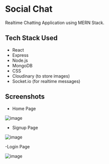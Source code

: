 
# Social Chat

Realtime Chatting Application using MERN Stack.

## Tech Stack Used

- React
- Express
- Node.js
- MongoDB
- CSS
- Cloudinary (to store images)
- Socket.io (for realtime messages)

## Screenshots
- Home Page

![image](https://user-images.githubusercontent.com/91322195/204873758-db355ee6-17ab-44f1-a120-3d0acd9f3c17.png)

- Signup Page

![image](https://user-images.githubusercontent.com/91322195/204873941-bbd56bd4-f9f3-4c21-aea2-252ce5ace0c0.png)

-Login Page

![image](https://user-images.githubusercontent.com/91322195/204874035-4245f044-57e6-474d-ba4d-57690605b235.png)


